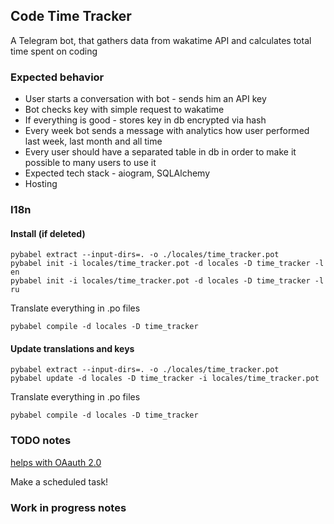 ## Code Time Tracker
A Telegram bot, that gathers data from wakatime API and calculates total time spent on coding

### Expected behavior
* User starts a conversation with bot - sends him an API key
* Bot checks key with simple request to wakatime
* If everything is good - stores key in db encrypted via hash
* Every week bot sends a message with analytics how user performed last week, last month and all time
* Every user should have a separated table in db in order to make it possible to many users to use it
* Expected tech stack - aiogram, SQLAlchemy
* Hosting

### I18n

#### Install (if deleted)
```
pybabel extract --input-dirs=. -o ./locales/time_tracker.pot
pybabel init -i locales/time_tracker.pot -d locales -D time_tracker -l en
pybabel init -i locales/time_tracker.pot -d locales -D time_tracker -l ru
```
Translate everything in .po files
```
pybabel compile -d locales -D time_tracker
```
#### Update translations and keys
```
pybabel extract --input-dirs=. -o ./locales/time_tracker.pot
pybabel update -d locales -D time_tracker -i locales/time_tracker.pot
```
Translate everything in .po files
```
pybabel compile -d locales -D time_tracker
```

### TODO notes
[helps with OAauth 2.0](https://rauth.readthedocs.io/en/latest/)

Make a scheduled task!

### Work in progress notes

